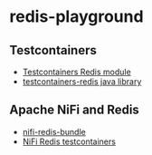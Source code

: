 # redis-playground

## Testcontainers
- [Testcontainers Redis module](https://testcontainers.com/modules/redis/)
- [testcontainers-redis java library](https://github.com/redis-developer/testcontainers-redis)

## Apache NiFi and Redis
- [nifi-redis-bundle](https://github.com/apache/nifi/tree/main/nifi-extension-bundles/nifi-redis-bundle)
- [NiFi Redis testcontainers](https://github.com/apache/nifi/tree/main/nifi-extension-bundles/nifi-redis-bundle/nifi-redis-extensions/src/test/java/org/apache/nifi/redis/testcontainers)
